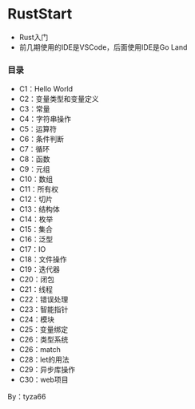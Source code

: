 # RustStart
- Rust入门
- 前几期使用的IDE是VSCode，后面使用IDE是Go Land
  
### 目录
- C1：Hello World
- C2：变量类型和变量定义
- C3：常量
- C4：字符串操作
- C5：运算符
- C6：条件判断
- C7：循环
- C8：函数
- C9：元组
- C10：数组
- C11：所有权
- C12：切片
- C13：结构体
- C14：枚举
- C15：集合
- C16：泛型
- C17：IO
- C18：文件操作
- C19：迭代器
- C20：闭包
- C21：线程
- C22：错误处理
- C23：智能指针
- C24：模块
- C25：变量绑定
- C26：类型系统
- C26：match
- C28：let的用法
- C29：异步库操作
- C30：web项目

By：tyza66